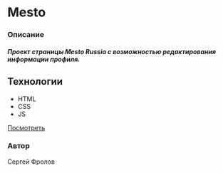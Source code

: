 # Mesto

### Описание
##### Проект страницы Mesto Russia с возможностью редактирования информации профиля.

## Технологии
- HTML
- CSS
- JS

[Посмотреть](https://froldissonator.github.io/mesto/)

### Автор
Сергей Фролов
